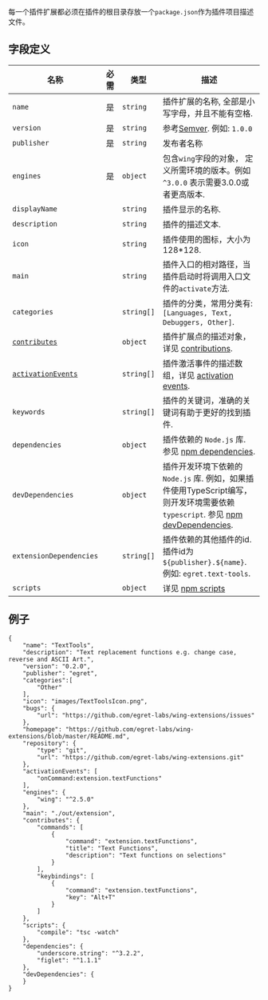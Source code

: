 每一个插件扩展都必须在插件的根目录存放一个`package.json`作为插件项目描述文件。

## 字段定义

名称 | 必需 | 类型 | 描述
---- |:--------:| ---- | ------
`name` | 是 | `string` | 插件扩展的名称, 全部是小写字母，并且不能有空格.
`version` | 是 | `string` | 参考[Semver](http://semver.org/lang/zh-CN/). 例如: `1.0.0`
`publisher` | 是 | `string` | 发布者名称
`engines` | 是 | `object` | 包含`wing`字段的对象， 定义所需环境的版本。例如 `^3.0.0` 表示需要3.0.0或者更高版本.
`displayName` | | `string`| 插件显示的名称.
`description` | | `string` | 插件的描述文本.
`icon` | | `string` | 插件使用的图标，大小为 128*128.
`main` | | `string` | 插件入口的相对路径，当插件启动时将调用入口文件的`activate`方法.
`categories` | | `string[]` | 插件的分类，常用分类有: `[Languages, Text, Debuggers, Other]`.
[`contributes`](../../../Wing/plugin/extendPoint/README.md) | | `object` | 插件扩展点的描述对象，详见 [contributions](../../../Wing/plugin/extendPoint/README.md).
[`activationEvents`](../../../Wing/plugin/activation/README.md) | | `string[]` | 插件激活事件的描述数组，详见 [activation events](../../../Wing/plugin/activation/README.md).
`keywords` | | `string[]` | 插件的关键词，准确的关键词有助于更好的找到插件.
`dependencies` | | `object` | 插件依赖的 `Node.js` 库. 参见 [npm dependencies](https://docs.npmjs.com/files/package.json#dependencies).
`devDependencies` | | `object` | 插件开发环境下依赖的 `Node.js` 库. 例如，如果插件使用TypeScript编写，则开发环境需要依赖 `typescript`. 参见 [npm devDependencies](https://docs.npmjs.com/files/package.json#devdependencies).
`extensionDependencies` | | `string[]` | 插件依赖的其他插件的id. 插件id为 `${publisher}.${name}`. 例如: `egret.text-tools`.
`scripts` | | `object` | 详见 [npm scripts](https://docs.npmjs.com/misc/scripts)

## 例子

	{
		"name": "TextTools",
		"description": "Text replacement functions e.g. change case, reverse and ASCII Art.",
		"version": "0.2.0",
		"publisher": "egret",
		"categories":[
			"Other"
		],
		"icon": "images/TextToolsIcon.png",
		"bugs": {
			"url": "https://github.com/egret-labs/wing-extensions/issues"
		},
		"homepage": "https://github.com/egret-labs/wing-extensions/blob/master/README.md",
		"repository": {
			"type": "git",
			"url": "https://github.com/egret-labs/wing-extensions.git"
		},
		"activationEvents": [
			"onCommand:extension.textFunctions"
		],
		"engines": {
			"wing": "^2.5.0"
		},
		"main": "./out/extension",
		"contributes": {
			"commands": [
				{
					"command": "extension.textFunctions",
					"title": "Text Functions",
					"description": "Text functions on selections"
				}
			],
			"keybindings": [
				{
					"command": "extension.textFunctions",
					"key": "Alt+T"
				}
			]
		},
		"scripts": {
			"compile": "tsc -watch"
		},
		"dependencies": {
			"underscore.string": "^3.2.2",
			"figlet": "^1.1.1"
		},
		"devDependencies": {
		}
	}